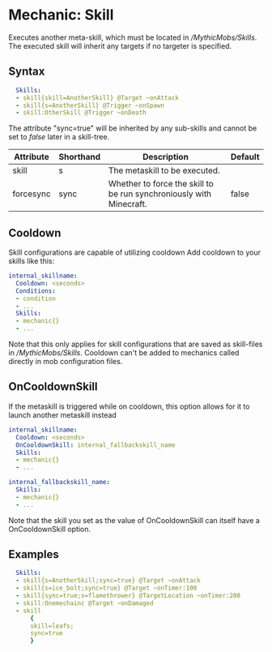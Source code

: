 Mechanic: Skill
===============

Executes another meta-skill, which must be located in
*/MythicMobs/Skills*. The executed skill will inherit any targets if no
targeter is specified.

Syntax
------
```yaml
  Skills:
  - skill{skill=AnotherSkill} @Target ~onAttack
  - skill{s=AnotherSkill} @Trigger ~onSpawn
  - skill:OtherSkill @Trigger ~onDeath
```

The attribute "sync=true" will be inherited by any sub-skills and cannot
be set to *false* later in a skill-tree.

| Attribute | Shorthand | Description                                                         | Default |
|-----------|-----------|---------------------------------------------------------------------|---------|
| skill     | s         | The metaskill to be executed.                                       |         |
| forcesync | sync      | Whether to force the skill to be run synchroniously with Minecraft. | false   |

Cooldown
--------

Skill configurations are capable of utilizing cooldown
Add cooldown to your skills like this:

```yaml
internal_skillname:
  Cooldown: <seconds>
  Conditions:
  - condition
  - ...
  Skills:
  - mechanic{}
  - ...

```
Note that this only applies for skill configurations that are saved as
skill-files in */MythicMobs/Skills*. Cooldown can't be added to
mechanics called directly in mob configuration files.

OnCooldownSkill
---------------

If the metaskill is triggered while on cooldown, this option allows for it to launch another metaskill instead

```yaml
internal_skillname:
  Cooldown: <seconds>
  OnCooldownSkill: internal_fallbackskill_name
  Skills:
  - mechanic{}
  - ...

internal_fallbackskill_name:
  Skills:
  - mechanic{}
  - ...
```

Note that the skill you set as the value of OnCooldownSkill can itself have a OnCooldownSkill option.

Examples
--------

```yaml
  Skills:
  - skill{s=AnotherSkill;sync=true} @Target ~onAttack
  - skill{s=ice_bolt;sync=true} @Target ~onTimer:100
  - skill{sync=true;s=flamethrower} @TargetLocation ~onTimer:200
  - skill:Onemechainc @Target ~onDamaged
  - skill
      {
      skill=leafs;
      sync=true
      }
```